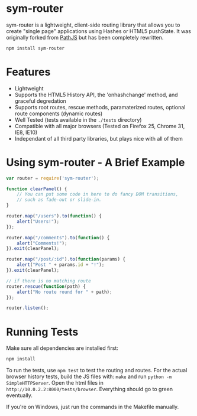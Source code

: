 # sym-router

sym-router is a lightweight, client-side routing library that allows you to
create "single page" applications using Hashes or HTML5 pushState. It was
originally forked from [PathJS](https://github.com/mtrpcic/pathjs) but has been
completely rewritten.

```bash
npm install sym-router
```

# Features

* Lightweight
* Supports the HTML5 History API, the 'onhashchange' method, and graceful
  degredation
* Supports root routes, rescue methods, paramaterized routes, optional route
  components (dynamic routes)
* Well Tested (tests available in the `./tests` directory)
* Compatible with all major browsers (Tested on Firefox 25, Chrome 31, IE8, IE10)
* Independant of all third party libraries, but plays nice with all of them

# Using sym-router - A Brief Example

```js
var router = require('sym-router');

function clearPanel() {
    // You can put some code in here to do fancy DOM transitions,
    // such as fade-out or slide-in.
}

router.map("/users").to(function() {
    alert("Users!");
});

router.map("/comments").to(function() {
    alert("Comments!");
}).exit(clearPanel);

router.map("/post/:id").to(function(params) {
    alert("Post " + params.id + "!");
}).exit(clearPanel);

// if there is no matching route
router.rescue(function(path) {
    alert("No route round for " + path);
});

router.listen();
```

# Running Tests

Make sure all dependencies are installed first:

```bash
npm install
```

To run the tests, use `npm test` to test the routing and routes.
For the actual browser history tests, build the JS files with:
`make` and run `python -m SimpleHTTPServer`. Open the html files in
`http://10.0.2.2:8000/tests/browser`. Everything should go to green eventually.

If you're on Windows, just run the commands in the Makefile manually.
